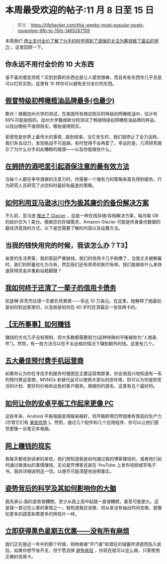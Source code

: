 # 本周最受欢迎的帖子:11 月 8 日至 15 日

> 原文：<https://lifehacker.com/this-weeks-most-popular-posts-november-8th-to-15th-1465267159>

本周我们 [停止支付全价](https://lifehacker.com/top-10-things-you-never-have-to-pay-full-price-for-1460923708)[了解了分手的科学](http://lifehacker.com/the-science-behind-why-breakups-suck-and-what-you-can-1460495310)[得到了酒保的关注](http://lifehacker.com/the-most-effective-way-to-get-a-bartenders-attention-i-1463785984)[为筹钱做了最后的努力](http://lifehacker.com/what-should-i-do-when-ive-almost-run-out-of-money-1464397841) 。这里回顾一下。



## 你永远不用付全价的 10 大东西

谁不喜欢便宜货呢？买到划算的东西总是让人感觉很棒，而且有些东西你几乎总是可以打折买到。这里有 10 样你可以避免支付全价的东西。

## [假冒特级初榨橄榄油品牌最多(也最少)](http://lifehacker.com/the-most-and-least-fake-extra-virgin-olive-oil-brands-1460894373)

欺诈！根据加州大学的测试，在美国所有商店购买的特级初榨橄榄油中，估计有 69%可能是假的。加州大学戴维斯分校测试了畅销特级初榨橄榄油品牌的样品，以找出哪些不值得购买，哪些值得购买。

爱感觉是世界上最伟大的事情...直到结束。当它发生时，我们就停止了全力运转。我们失去动力，发现挑战不可逾越，有时觉得不会再爱了。幸运的是，几项研究揭示了为什么分手如此糟糕的根源——以及你能做些什么。

## [在拥挤的酒吧里引起酒保注意的最有效方法](http://lifehacker.com/the-most-effective-way-to-get-a-bartenders-attention-i-1463785984)

当每个人都在争夺酒保的注意力时，你需要一个强有力的策略来首先得到服务。行为研究人员研究了点饮料时最好和最差的策略。

## [如何利用亚马逊冰川作为极其廉价的备份解决方案](http://lifehacker.com/how-to-use-amazon-glacier-as-a-dirt-cheap-backup-solut-1460814873)

不久前，亚马逊 [推出了 Glacier](https://lifehacker.com/amazon-glacier-archives-your-important-data-for-a-penny-5936556) ，这是一种在线存储/存档解决方案，每月每 GB 的起价仅为 1 美分。根据您的存储需求，Amazon Glacier 可能是终身备份数据的最经济高效的方式。以下是您需要了解的内容以及设置方法。

## 当我的钱快用完的时候，我该怎么办？T3】

亲爱的生活黑客，我的家庭严重缺钱。我们的信用卡几乎刷爆了，当我丈夫被解雇时，我们的积蓄也化为乌有，然后我们还有昂贵的医疗账单。我们能做些什么来快速获得资金并重新站稳脚跟？

## [我如何终于还清了一辈子的信用卡债务](http://lifehacker.com/how-i-finally-paid-off-a-lifetime-of-credit-card-debt-1462432758)

凯瑟琳·菲茨杰拉德一生都负债累累——多达 10 万美元。在这里，她解释了她最初是如何到达那里的，以及她是如何在 40 岁时还清最后一张信用卡的。

## [【无所事事】如何赚钱](http://lifehacker.com/how-to-make-money-doing-almost-nothing-1462909872)

赚钱的方式几乎没有限制，但大多数都需要努力(这种特殊的平衡被称为“人类条件”)。然而，有一些方法可以在不太出格的情况下赚到额外的钱。这里有几个。

## [五大最佳预付费手机运营商](http://lifehacker.com/five-best-pre-paid-cellphone-carriers-1461230147)

如果你认为你在寻找手机服务时被困在主要运营商那里，你会很高兴地知道有一系列预付费运营商、MVNOs 和替代品可以使用大家伙的信号塔，但可以为你提供灵活的计划、更好的价格和出色的客户服务。根据你的提名，这里有五个最好的。

## [如何让你的安卓平板工作起来更像 PC](http://lifehacker.com/how-to-make-an-android-tablet-work-more-like-a-pc-1462061591)

这些年来，Android 平板电脑变得越来越好，但开箱即用仍然很难有很高的生产力(尽管它们有 [某些优势](https://lifehacker.com/how-tablets-are-actually-great-productivity-tools-5779982) )。然而，通过几个配件和几个应用程序，你可以让他们感觉更像一台笔记本电脑。

## [网上赚钱的现实](http://lifehacker.com/the-reality-of-earning-money-online-1460779442)

我每天都收到读者的来信，他们想知道我是如何通过我的博客赚钱的，或者他们如何通过做类似的事情赚钱，无论是开博客还是在 YouTube 上发布视频或写电子书。我将详细说明这一切，以便尽可能清楚地说明事实。

## [姿势背后的科学及其如何影响你的大脑](http://lifehacker.com/the-science-behind-posture-and-how-it-affects-your-brai-1463291618)

我先承认:我的姿势很糟糕。至少从我上高中起就一直很糟糕，甚至可能更久。这是我一直记在心里的事情之一，我知道我应该做，但从来没有抽出时间去做，就像吃更多的蔬菜和寄更多的明信片一样。

## [立即获得黑色星期五优惠——没有所有麻烦](http://lifehacker.com/get-black-friday-deals-now-without-all-the-hassle-1463683623)

我们正在接近一年中的那个时候，购物者被“开门者”和潜在的储蓄所诱惑而陷入疯狂。如果你想节省开支，但宁愿选择 [避免疯狂](http://lifehacker.com/tag/black-friday) ，你现在就可以这么做，只需使用正确的信用卡。